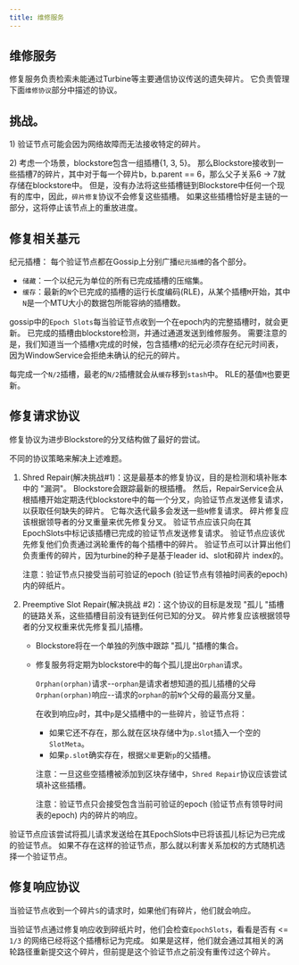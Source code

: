 ```yaml
---
title: 维修服务
---
```


## 维修服务

修复服务负责检索未能通过Turbine等主要通信协议传送的遗失碎片。 它负责管理下面`维修协议`部分中描述的协议。

## 挑战。

1\) 验证节点可能会因为网络故障而无法接收特定的碎片。

2\) 考虑一个场景，blockstore包含一组插槽{1, 3, 5}。 那么Blockstore接收到一些插槽7的碎片，其中对于每一个碎片b，b.parent == 6，那么父子关系6 -&gt; 7就存储在blockstore中。 但是，没有办法将这些插槽链到Blockstore中任何一个现有的库中，因此，`碎片修复`协议不会修复这些插槽。 如果这些插槽恰好是主链的一部分，这将停止该节点上的重放进度。

## 修复相关基元

纪元插槽： 每个验证节点都在Gossip上分别广播`纪元插槽`的各个部分。

- `储藏`：一个以纪元为单位的所有已完成插槽的压缩集。
- `缓存`：最新的`N`个已完成的插槽的运行长度编码(RLE)，从某个插槽`M`开始，其中`N`是一个MTU大小的数据包所能容纳的插槽数。

gossip中的`Epoch Slots`每当验证节点收到一个在epoch内的完整插槽时，就会更新。 已完成的插槽由blockstore检测，并通过通道发送到维修服务。 需要注意的是，我们知道当一个插槽`X`完成的时候，包含插槽`X`的纪元必须存在纪元时间表，因为WindowService会拒绝未确认的纪元的碎片。

每完成一个`N/2`插槽，最老的`N/2`插槽就会从`缓存`移到`stash`中。 RLE的基值`M`也要更新。

## 修复请求协议

修复协议为进步Blockstore的分叉结构做了最好的尝试。

不同的协议策略来解决上述难题。

1. Shred Repair\(解决挑战\#1\)：这是最基本的修复协议，目的是检测和填补账本中的 "漏洞"。 Blockstore会跟踪最新的根插槽。 然后，RepairService会从根插槽开始定期迭代blockstore中的每一个分叉，向验证节点发送修复请求，以获取任何缺失的碎片。 它每次迭代最多会发送一些`N`修复请求。 碎片修复应该根据领导者的分叉重量来优先修复分叉。 验证节点应该只向在其EpochSlots中标记该插槽已完成的验证节点发送修复请求。 验证节点应该优先修复他们负责通过涡轮重传的每个插槽中的碎片。 验证节点可以计算出他们负责重传的碎片，因为turbine的种子是基于leader id、slot和碎片 index的。

   注意：验证节点只接受当前可验证的epoch (验证节点有领袖时间表的epoch) 内的碎纸片。

2. Preemptive Slot Repair\(解决挑战 \#2\)：这个协议的目标是发现 "孤儿 "插槽的链路关系，这些插槽目前没有链到任何已知的分叉。 碎片修复应该根据领导者的分叉权重来优先修复孤儿插槽。

   - Blockstore将在一个单独的列族中跟踪 "孤儿 "插槽的集合。
   - 修复服务将定期为blockstore中的每个孤儿提出`Orphan`请求。

     `Orphan(orphan)`请求--`orphan`是请求者想知道的孤儿插槽的父母`Orphan(orphan)`响应--请求的`orphan`的前`N`个父母的最高分叉量。

     在收到响应`p`时，其中`p`是父插槽中的一些碎片，验证节点将：

     - 如果它还不存在，那么就在区块存储中为`p.slot`插入一个空的`SlotMeta`。
     - 如果`p.slot`确实存在，根据`父辈`更新`p`的父插槽。

     注意：一旦这些空插槽被添加到区块存储中，`Shred Repair`协议应该尝试填补这些插槽。

     注意：验证节点只会接受包含当前可验证的epoch (验证节点有领导时间表的epoch) 内的碎片的响应。

验证节点应该尝试将孤儿请求发送给在其EpochSlots中已将该孤儿标记为已完成的验证节点。 如果不存在这样的验证节点，那么就以利害关系加权的方式随机选择一个验证节点。

## 修复响应协议

当验证节点收到一个碎片`S`的请求时，如果他们有碎片，他们就会响应。

当验证节点通过修复响应收到碎纸片时，他们会检查`EpochSlots`，看看是否有 <= `1/3` 的网络已经将这个插槽标记为完成。 如果是这样，他们就会通过其相关的涡轮路径重新提交这个碎片，但前提是这个验证节点之前没有重传过这个碎片。
